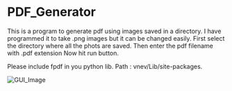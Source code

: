 # PDF_Generator
This is a program to generate pdf using images saved in a directory. I have programmed it to take .png images but it can be changed easily.
First select the directory where all the phots are saved. Then enter the pdf filename with .pdf extension
Now hit run button.

Please include fpdf in you python lib. Path : vnev/Lib/site-packages.

![GUI_Image](https://user-images.githubusercontent.com/26040712/172054619-5dcc494c-4fb1-487e-9572-92057a92dd68.png)
